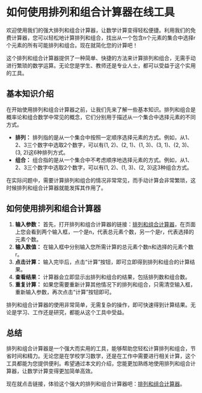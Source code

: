 如何使用排列和组合计算器在线工具
================

欢迎使用我们的强大排列和组合计算器，让数学计算变得轻松便捷。利用我们的免费计算器，您可以轻松地计算排列和组合，找出从一个包含n个元素的集合中选择r个元素的所有可能排列和组合。现在就简化您的计算吧！

这个排列和组合计算器提供了一种简单、快捷的方法来计算排列和组合，无需手动进行繁琐的数学运算。无论您是学生、教师还是专业人士，都可以受益于这个实用的工具。

基本知识介绍
------

在开始使用排列和组合计算器之前，让我们先来了解一些基本知识。排列和组合是概率论和组合数学中常见的概念，它们分别用于描述从一个集合中选择元素的不同方式。

- **排列：** 排列指的是从一个集合中按照一定顺序选择元素的方式。例如，从1、2、3三个数字中选取2个数字，可以有(1, 2)、(2, 1)、(1, 3)、(3, 1)、(2, 3)、(3, 2)这6种排列方式。
- **组合：** 组合指的是从一个集合中不考虑顺序地选择元素的方式。例如，从1、2、3三个数字中选取2个数字，可以有(1, 2)、(1, 3)、(2, 3)这3种组合方式。

在实际问题中，需要计算排列和组合的情况非常常见，而手动计算会非常繁琐，这时候排列和组合计算器就能发挥其作用了。

如何使用排列和组合计算器
------------

1. **输入参数：** 首先，打开排列和组合计算器的链接：[排列和组合计算器](https://www.onlinecalculatorsfree.com/zh-tw/math/permutation-and-combination-calculator.html)，在页面上您会看到两个输入框，一个是n，代表总元素个数，另一个是r，代表选择的元素个数。
2. **输入数值：** 在输入框中分别输入您所需计算的总元素个数n和选择的元素个数r。
3. **点击计算：** 输入完毕后，点击“计算”按钮，即可立即得到排列和组合的计算结果。
4. **查看结果：** 计算器会立即显示出排列和组合的结果，包括排列数和组合数。
5. **重复计算：** 如果您需要重新计算其他情况下的排列和组合，只需清空输入框，重新输入参数，再次点击“计算”按钮即可。

排列和组合计算器的使用非常简单，无需复杂的操作，即可快速得到计算结果。无论是学习、工作还是研究，都能从这个工具中受益。

总结
--

排列和组合计算器是一个强大而实用的工具，能够帮助您轻松计算排列和组合，节省时间和精力。无论您是在学校学习数学，还是在工作中需要进行相关计算，这个工具都能为您提供便利。希望通过本文的介绍，您能更加熟练地使用排列和组合计算器，让数学计算变得更加简单高效。

现在就点击链接，体验这个强大的排列和组合计算器吧：[排列和组合计算器](https://www.onlinecalculatorsfree.com/zh-tw/math/permutation-and-combination-calculator.html)。